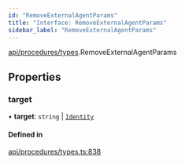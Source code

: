 ```yaml
---
id: "RemoveExternalAgentParams"
title: "Interface: RemoveExternalAgentParams"
sidebar_label: "RemoveExternalAgentParams"
---
```


[api/procedures/types](../../../../../modules/API/Procedures/Types/Types.md).RemoveExternalAgentParams

## Properties

### target

• **target**: `string` \| [`Identity`](../../../../../classes/API/Entities/Identity/Identity.md)

#### Defined in

[api/procedures/types.ts:838](https://github.com/PolymeshAssociation/polymesh-sdk/blob/95e180d28/src/api/procedures/types.ts#L838)

